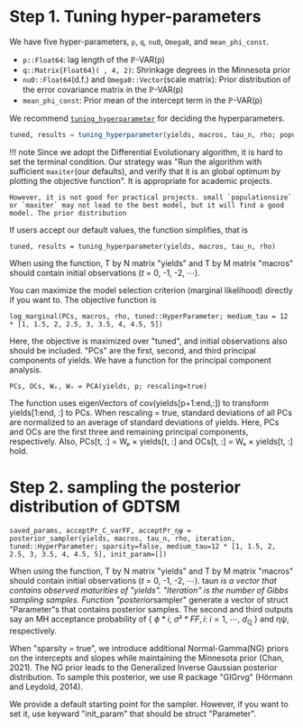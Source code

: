 # Step 1. Tuning hyper-parameters

We have five hyper-parameters, `p`, `q`, `nu0`, `Omega0`, and `mean_phi_const`.

- `p::Float64`: lag length of the $\mathbb{P}$-VAR(p)
- `q::Matrix{Float64}( , 4, 2)`: Shrinkage degrees in the Minnesota prior
- `nu0::Float64`(d.f.) and `Omega0::Vector`(scale matrix): Prior distribution of the error covariance matrix in the $\mathbb{P}$-VAR(p)
- `mean_phi_const`: Prior mean of the intercept term in the $\mathbb{P}$-VAR(p)

We recommend [`tuning_hyperparameter`](https://econpreference.github.io/TermStructureModels.jl/dev/api/#TermStructureModels.tuning_hyperparameter-NTuple{4,%20Any}) for deciding the hyperparameters.

```julia
tuned, results = tuning_hyperparameter(yields, macros, tau_n, rho; populationsize=50, maxiter=10_000, medium_tau=collect(24:3:48), upper_q=[1 1; 1 1; 10 10; 100 100], mean_kQ_infty=0, std_kQ_infty=0.1, upper_nu0=[], mean_phi_const=[], fix_const_PC1=false, upper_p=18, mean_phi_const_PC1=[], data_scale=1200, medium_tau_pr=[], init_nu0=[])
```

!!! note
Since we adopt the Differential Evolutionary algorithm, it is hard to set the terminal condition. Our strategy was "Run the algorithm with sufficient `maxiter`(our defaults), and verify that it is an global optimum by plotting the objective function". It is appropriate for academic projects.

    However, it is not good for practical projects. small `populationsize` or `maxiter` may not lead to the best model, but it will find a good model. The prior distribution

If users accept our default values, the function simplifies, that is

```juila
tuned, results = tuning_hyperparameter(yields, macros, tau_n, rho)
```

When using the function, T by N matrix "yields" and T by M matrix "macros" should contain initial observations ($t$ = 0, -1, -2, $\cdots$).

You can maximize the model selection criterion (marginal likelihood) directly if you want to. The objective function is

```juila
log_marginal(PCs, macros, rho, tuned::HyperParameter; medium_tau = 12 * [1, 1.5, 2, 2.5, 3, 3.5, 4, 4.5, 5])
```

Here, the objective is maximized over "tuned", and initial observations also should be included. "PCs" are the first, second, and third principal components of yields. We have a function for the principal component analysis.

```juila
PCs, OCs, Wₚ, Wₒ = PCA(yields, p; rescaling=true)
```

The function uses eigenVectors of cov(yields[p+1:end,:]) to transform yields[1:end, :] to PCs. When rescaling = true, standard deviations of all PCs are normalized to an average of standard deviations of yields. Here, PCs and OCs are the first three and remaining principal components, respectively. Also, PCs[t, :] = Wₚ $\times$ yields[t, :] and OCs[t, :] = Wₒ $\times$ yields[t, :] hold.

# Step 2. sampling the posterior distribution of GDTSM

```juila
saved_params, acceptPr_C_varFF, acceptPr_ηψ = posterior_sampler(yields, macros, tau_n, rho, iteration, tuned::HyperParameter; sparsity=false, medium_tau=12 * [1, 1.5, 2, 2.5, 3, 3.5, 4, 4.5, 5], init_param=[])
```

When using the function, T by N matrix "yields" and T by M matrix "macros" should contain initial observations ($t$ = 0, -1, -2, $\cdots$). tau*n is a vector that contains observed maturities of "yields". "Iteration" is the number of Gibbs sampling samples. Function "posterior*sampler" generate a vector of struct "Parameter"s that contains posterior samples. The second and third outputs say an MH acceptance probability of { $\phi*{i}$, $σ²*{FF,i}$: $i = 1$, $\cdots$, $d_\mathbb{Q}$ } and ηψ, respectively.

When "sparsity = true", we introduce additional Normal-Gamma(NG) priors on the intercepts and slopes while maintaining the Minnesota prior (Chan, 2021). The NG prior leads to the Generalized Inverse Gaussian posterior distribution. To sample this posterior, we use R package "GIGrvg" (Hörmann and Leydold, 2014).

We provide a default starting point for the sampler. However, if you want to set it, use keyward "init_param" that should be struct "Parameter".
